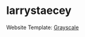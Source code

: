 # larrystaecey

Website Template: [Grayscale](https://github.com/BlackrockDigital/startbootstrap-grayscale)